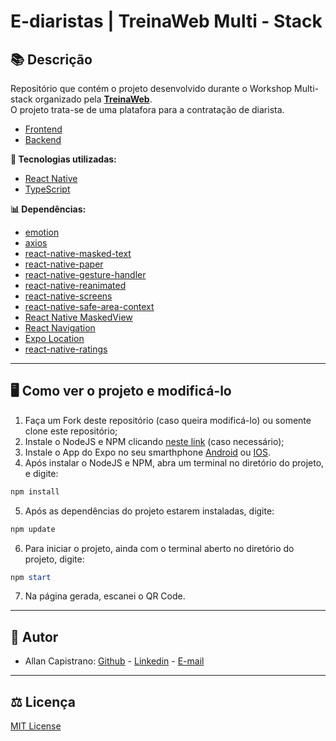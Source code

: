 # E-diaristas | TreinaWeb Multi - Stack

## 📚 Descrição ##
Repositório que contém o projeto desenvolvido durante o Workshop Multi-stack organizado pela [**TreinaWeb**](https://www.treinaweb.com.br/). <br />
O projeto trata-se de uma platafora para a contratação de diarista.

- [Frontend](https://github.com/AllanCapistrano/TreinaWeb-E-diaristas-frontend) <br />
- [Backend](https://github.com/AllanCapistrano/TreinaWeb-E-diaristas-backend)

**🔗 Tecnologias utilizadas:**
- [React Native](https://reactnative.dev/)
- [TypeScript](https://www.typescriptlang.org/)

**📊 Dependências:**
- [emotion](https://emotion.sh/docs/introduction)
- [axios ](https://www.npmjs.com/package/axios)
- [react-native-masked-text](https://github.com/benhurott/react-native-masked-text)
- [react-native-paper](https://reactnativepaper.com/)
- [react-native-gesture-handler](https://github.com/software-mansion/react-native-gesture-handler)
- [react-native-reanimated](https://github.com/software-mansion/react-native-reanimated)
- [react-native-screens](https://github.com/software-mansion/react-native-screens)
- [react-native-safe-area-context](https://github.com/th3rdwave/react-native-safe-area-context)
- [React Native MaskedView](https://www.npmjs.com/package/@react-native-community/masked-view)
- [React Navigation](https://reactnavigation.org/docs/stack-navigator/)
- [Expo Location](https://docs.expo.io/versions/latest/sdk/location/)
- [react-native-ratings](https://www.npmjs.com/package/react-native-ratings)

------------

## 🖥️ Como ver o projeto e modificá-lo ##

1. Faça um Fork deste repositório (caso queira modificá-lo) ou somente clone este repositório;
2. Instale o NodeJS e NPM clicando [neste link](https://nodejs.org/en/download/) (caso necessário);
3. Instale o App do Expo no seu smarthphone [Android](https://play.google.com/store/apps/details?id=host.exp.exponent&hl=pt_BR&gl=US) 
ou [IOS](https://apps.apple.com/br/app/expo-go/id982107779).
4. Após instalar o NodeJS e NPM, abra um terminal no diretório do projeto, e digite:
```powershell
npm install
```
5. Após as dependências do projeto estarem instaladas, digite:
```powershell
npm update
```
6. Para iniciar o projeto, ainda com o terminal aberto no diretório do projeto, digite:
```powershell
npm start
```
7. Na página gerada, escanei o QR Code.

------------

## 📌 Autor ##
- Allan Capistrano: [Github](https://github.com/AllanCapistrano) - [Linkedin](https://www.linkedin.com/in/allancapistrano/) - [E-mail](https://mail.google.com/mail/u/0/?view=cm&fs=1&tf=1&source=mailto&to=asantos@ecomp.uefs.br)

------------

## ⚖️ Licença ##
[MIT License](https://github.com/AllanCapistrano/TreinaWeb-E-diaristas-mobile/blob/main/LICENSE)
